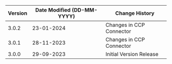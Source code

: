 | **Version** | **Date Modified (DD-MM-YYYY)** | **Change History**                          |
|-------------|--------------------------------|---------------------------------------------|
| 3.0.2       | 23-01-2024                     | Changes in CCP Connector                    |  
| 3.0.1       | 28-11-2023                     | Changes in CCP Connector                    |  
| 3.0.0       | 29-09-2023                     | Initial Version Release                     |